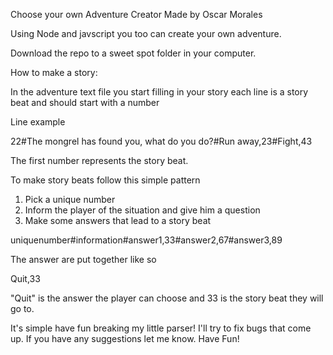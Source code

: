 Choose your own Adventure Creator
Made by Oscar Morales

Using Node and javscript you too can create your own adventure.

Download the repo to a sweet spot folder in your computer.

How to make a story:

In the adventure text file you start filling in your story
each line is a story beat and should start with a number

Line example

  22#The mongrel has found you, what do you do?#Run away,23#Fight,43

The first number represents the story beat.

To make story beats follow this simple pattern

1. Pick a unique number
2. Inform the player of the situation and give him a question
3. Make some answers that lead to a story beat

  uniquenumber#information#answer1,33#answer2,67#answer3,89

The answer are put together like so

  Quit,33

"Quit" is the answer the player can choose and 33 is the story beat they will go to.

It's simple have fun breaking my little parser! I'll try to fix bugs that come up.
If you have any suggestions let me know.
Have Fun!
